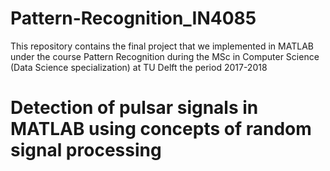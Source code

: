 # Pattern-Recognition_IN4085
This repository contains the final project that we implemented in MATLAB under the course Pattern Recognition during the MSc in Computer Science (Data Science specialization) at TU Delft the period 2017-2018

# Detection of pulsar signals in MATLAB using concepts of random signal processing
